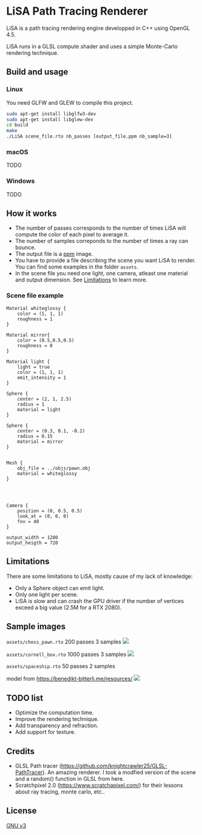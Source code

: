 # LiSA Path Tracing Renderer

LiSA is a path tracing rendering engine developped in C++ using OpenGL 4.5.

LiSA runs in a GLSL compute shader and uses a simple Monte-Carlo rendering technique.

## Build and usage

### Linux
You need GLFW and GLEW to compile this project.
````bash
sudo apt-get install libglfw3-dev
sudo apt-get install libglew-dev
cd build
make
./LiSA scene_file.rto nb_passes [output_file.ppm nb_sample=3]
````

### macOS
TODO

### Windows
TODO

## How it works
- The number of passes corresponds to the number of times LiSA will compute the color of each pixel to average it.
- The number of samples correponds to the number of times a ray can bounce.
- The output file is a [ppm](https://fr.wikipedia.org/wiki/Portable_pixmap) image.
- You have to provide a file describing the scene you want LiSA to render. You can find some examples in the folder ````assets````.
- In the scene file you need one light, one camera, atleast one material and output dimension. See [Limitations](#Limitations) to learn more.

### Scene file example
````
Material whiteglossy {
    color = (1, 1, 1)
    roughness = 1
}

Material mirror{
    color = (0.5,0.5,0.5)
    roughness = 0
}

Material light {
    light = true
    color = (1, 1, 1)
    emit_intensity = 1
}

Sphere {
    center = (2, 1, 2.5)
    radius = 1
    material = light
}

Sphere {
    center = (0.3, 0.1, -0.2)
    radius = 0.15
    material = mirror
}


Mesh {
    obj_file = ../objs/pawn.obj
    material = whiteglossy
}




Camera {
    position = (0, 0.5, 0.5)
    look_at = (0, 0, 0)
    fov = 40
}

output_width = 1280
output_heigth = 720
````

## Limitations
There are some limitations to LiSA, mostly cause of my lack of knowledge:
- Only a Sphere object can emit light.
- Only one light per scene.
- LiSA is slow and can crash the GPU driver if the number of vertices exceed a big value (2.5M for a RTX 2080).


## Sample images
````assets/chess_pawn.rto```` 200 passes 3 samples
![](results_images/chess/result.png)

````assets/cornell_box.rto```` 1000 passes 3 samples
![](results_images/cornell_box/result.png)

````assets/spaceship.rto```` 50 passes 2 samples

model from https://benedikt-bitterli.me/resources/
![](results_images/spaceship/result.png)


## TODO list
- Optimize the computation time.
- Improve the rendering technique.
- Add transparency and refraction.
- Add support for texture.

## Credits
- GLSL Path tracer (https://github.com/knightcrawler25/GLSL-PathTracer). An amazing renderer. I took a modfied version of the scene and a random() function in GLSL from here.
- Scratchpixel 2.0 (https://www.scratchapixel.com/) for their lessons about ray tracing, monte carlo, etc..
## License
[GNU v3](https://choosealicense.com/licenses/gpl-3.0/)
